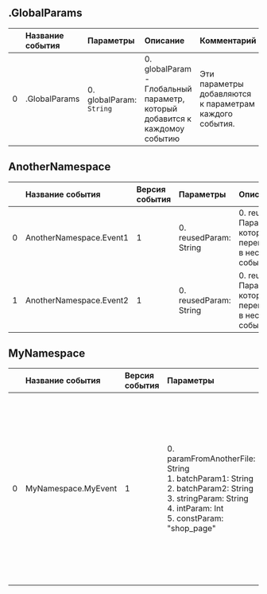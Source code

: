 ## .GlobalParams

|| Название события | Параметры | Описание | Комментарий |                    
|---:|:---|:---|:---|:---|
|0|.GlobalParams|0. globalParam: <code>String</code><br/>|0. globalParam - Глобальный параметр, который добавится к каждомоу событию<br/>|Эти параметры добавляются к параметрам каждого события.|


## AnotherNamespace
| | Название события | Версия события | Параметры | Описание | Комментарий | Android | iOS | WebSmartTV |
|---:|:---|:---|:---|:---|:---|:---|:---|:---|
|0|AnotherNamespace.Event1|1|0. reusedParam: String<br>|0. reusedParam - Параметр, который переиспользуется в нескольких событиях<br>|Первое событие с переиспользуемым параметром|В разработке https://your-tracker.com|В разработке https://your-tracker.com|В разработке https://your-tracker.com|
|1|AnotherNamespace.Event2|1|0. reusedParam: String<br>|0. reusedParam - Параметр, который переиспользуется в нескольких событиях<br>|Второе событие с переиспользуемым параметром|В разработке https://your-tracker.com|В разработке https://your-tracker.com|В разработке https://your-tracker.com|

## MyNamespace
| | Название события | Версия события | Параметры | Описание | Комментарий | Android | iOS | WebSmartTV |
|---:|:---|:---|:---|:---|:---|:---|:---|:---|
|0|MyNamespace.MyEvent|1|0. paramFromAnotherFile: String<br>1. batchParam1: String<br>2. batchParam2: String<br>3. stringParam: String<br>4. intParam: Int<br>5. сonstParam: "shop_page"<br>|0. paramFromAnotherFile - Параметр, описанный в отдельным файле.<br>1. batchParam1 - Параметр, описанный в отдельным файле.<br>2. batchParam2 - Параметр, описанный в отдельным файле.<br>3. stringParam - Парамтер типа String<br>4. intParam - Параметр типа Int<br>5. сonstParam - Constant parameter<br>|События со всеми возможными типами параметров|3.14 https://your-tracker.com|4.13 https://your-tracker.com|В разработке https://your-tracker.com|

